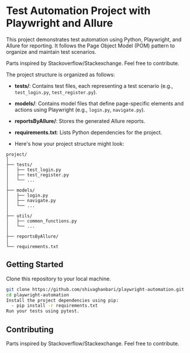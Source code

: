# Test Automation Project with Playwright and Allure
This project demonstrates test automation using Python, Playwright, and Allure for reporting. It follows the Page Object Model (POM) pattern to organize and maintain test scenarios.

Parts inspired by Stackoverflow/Stackexchange.
Feel free to contribute.

The project structure is organized as follows:

- **tests/**: Contains test files, each representing a test scenario (e.g., `test_login.py`, `test_register.py`).

- **models/**: Contains model files that define page-specific elements and actions using Playwright (e.g., `login.py`, `navigate.py`).
  
- **reportsByAllure/**: Stores the generated Allure reports.
  
- **requirements.txt**: Lists Python dependencies for the project.

- Here's how your project structure might look:

```
project/
│
├── tests/
│   ├── test_login.py
│   ├── test_register.py
│   └── ...
│
├── models/
│   ├── login.py
│   ├── navigate.py
│   └── ...
│
├── utils/
│   ├── common_functions.py
│   └── ...
│
├── reportsByAllure/
│
└── requirements.txt

```

## Getting Started

Clone this repository to your local machine.

```bash
git clone https://github.com/shivaghanbari/playwright-automation.git
cd playwright-automation
Install the project dependencies using pip:
  - pip install -r requirements.txt
Run your tests using pytest.
```

## Contributing
Parts inspired by Stackoverflow/Stackexchange.
Feel free to contribute.

